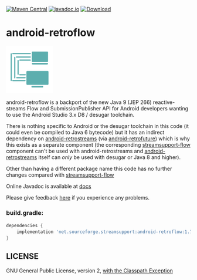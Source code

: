 [![Maven Central](https://img.shields.io/maven-central/v/net.sourceforge.streamsupport/android-retroflow.svg)](http://mvnrepository.com/artifact/net.sourceforge.streamsupport/android-retroflow)
[![javadoc.io](https://javadocio-badges.herokuapp.com/net.sourceforge.streamsupport/android-retroflow/badge.svg)](http://www.javadoc.io/doc/net.sourceforge.streamsupport/android-retroflow/)
[![Download](https://api.bintray.com/packages/stefan-zobel/android-retroflow/android-retroflow/images/download.svg) ](https://bintray.com/stefan-zobel/android-retroflow/android-retroflow/_latestVersion)

# android-retroflow

![](art/streamsupport-sf.png)

android-retroflow is a backport of the new Java 9 (JEP 266) reactive-streams Flow and SubmissionPublisher API for Android developers wanting to use the Android Studio 3.x D8 / desugar toolchain.

There is nothing specific to Android or the desugar toolchain in this code (it could even be compiled to Java 6 bytecode) but
it has an indirect dependency on [android-retrostreams](https://github.com/retrostreams/android-retrostreams) (via [android-retrofuture](https://github.com/retrostreams/android-retrofuture)) which is why this exists as a separate component (the corresponding
[streamsupport-flow](https://github.com/stefan-zobel/streamsupport/tree/master/src/flow) component can't be used with android-retrostreams
and [android-retrostreams](https://github.com/retrostreams/android-retrostreams) itself can *only* be used with desugar or Java 8 and higher).

Other than having a different package name this code has no further changes compared with [streamsupport-flow](https://github.com/stefan-zobel/streamsupport/tree/master/src/flow)

Online Javadoc is available at [docs](https://retrostreams.github.io/android-retroflow/apidocs/index.html)

Please give feedback [here](https://github.com/retrostreams/android-retroflow/issues) if you experience any problems.


### build.gradle:

```gradle
dependencies {
    implementation 'net.sourceforge.streamsupport:android-retroflow:1.7.2'
}
```

## LICENSE

GNU General Public License, version 2, [with the Classpath Exception](https://github.com/retrostreams/android-retroflow/blob/master/GPL_ClasspathException)
